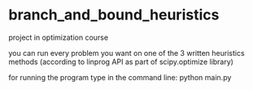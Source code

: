 # branch_and_bound_heuristics
<p>project in optimization course</p>
<p>you can run every problem you want on one of the 3 written heuristics methods (according to linprog API as part of scipy.optimize library)</p>
<p>for running the program type in the command line: python main.py</p>
